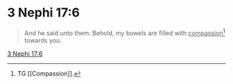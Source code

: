 # 3 Nephi 17:6

> And he said unto them: Behold, my bowels are filled with <u>compassion</u>[^a] towards you.

[3 Nephi 17:6](https://www.churchofjesuschrist.org/study/scriptures/bofm/3-ne/17?lang=eng&id=p6#p6)


[^a]: TG [[Compassion]].
